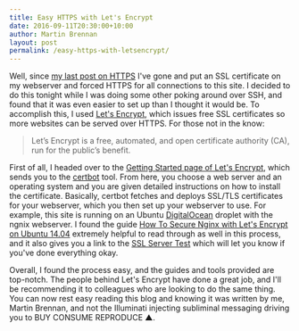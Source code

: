 ```yaml
---
title: Easy HTTPS with Let's Encrypt
date: 2016-09-11T20:30:00+10:00
author: Martin Brennan
layout: post
permalink: /easy-https-with-letsencrypt/
---
```


Well, since [my last post on HTTPS](/google-chrome-start-marking-http-connections-insecure/) I've gone and put an SSL certificate on my webserver and forced HTTPS for all connections to this site. I decided to do this tonight while I was doing some other poking around over SSH, and found that it was even easier to set up than I thought it would be. To accomplish this, I used [Let's Encrypt](https://letsencrypt.org/), which issues free SSL certificates so more websites can be served over HTTPS. For those not in the know:

> Let’s Encrypt is a free, automated, and open certificate authority (CA), run for the public’s benefit.

First of all, I headed over to the [Getting Started page of Let's Encrypt](https://letsencrypt.org/getting-started/), which sends you to the [certbot](https://certbot.eff.org/) tool. From here, you choose a web server and an operating system and you are given detailed instructions on how to install the certificate. Basically, certbot fetches and deploys SSL/TLS certificates for your webserver, which you then set up your webserver to use. For example, this site is running on an Ubuntu [DigitalOcean](https://www.digitalocean.com/) droplet with the ngnix webserver. I found the guide [How To Secure Nginx with Let's Encrypt on Ubuntu 14.04](https://www.digitalocean.com/community/tutorials/how-to-secure-nginx-with-let-s-encrypt-on-ubuntu-14-04) extremely helpful to read through as well in this process, and it also gives you a link to the [SSL Server Test](https://www.ssllabs.com/ssltest/analyze.html) which will let you know if you've done everything okay.

Overall, I found the process easy, and the guides and tools provided are top-notch. The people behind Let's Encrypt have done a great job, and I'll be recommending it to colleagues who are looking to do the same thing. You can now rest easy reading this blog and knowing it was written by me, Martin Brennan, and not the Illuminati injecting subliminal messaging driving you to BUY CONSUME REPRODUCE ▲.
